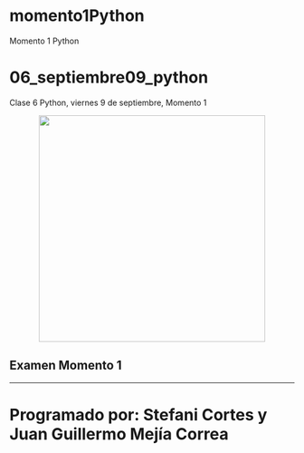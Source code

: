 # momento1Python
Momento 1 Python

# 06_septiembre09_python
Clase 6 Python, viernes 9 de septiembre, Momento 1

<p align="center">
  <img src="https://images-na.ssl-images-amazon.com/images/I/71-7gkj8jqL.jpg" height="400" width="400">
</p>

## Examen Momento 1

***

# Programado por: Stefani Cortes y Juan Guillermo Mejía Correa